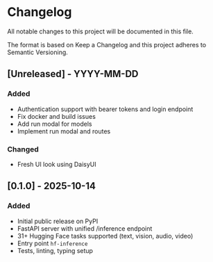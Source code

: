# Changelog

All notable changes to this project will be documented in this file.

The format is based on Keep a Changelog and this project adheres to Semantic Versioning.

## [Unreleased] - YYYY-MM-DD

### Added

- Authentication support with bearer tokens and login endpoint
- Fix docker and build issues
- Add run modal for models
- Implement run modal and routes

### Changed

- Fresh UI look using DaisyUI

## [0.1.0] - 2025-10-14

### Added

- Initial public release on PyPI
- FastAPI server with unified /inference endpoint
- 31+ Hugging Face tasks supported (text, vision, audio, video)
- Entry point `hf-inference`
- Tests, linting, typing setup
